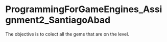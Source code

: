 # ProgrammingForGameEngines_Assignment2_SantiagoAbad
The objective is to colect all the gems that are on the level.
